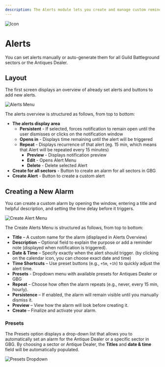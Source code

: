 ```yaml
--- 
description: The Alerts module lets you create and manage custom reminders 
--- 
```

![Icon](https://github.com/user-attachments/assets/fb0ef894-2727-4f76-b688-be77f2130719)

# Alerts

You can set alerts manually or auto-generate them for all Guild Battleground sectors or the Antiques Dealer.

## Layout

The first screen displays an overview of already set alerts and buttons to add new alerts.

![Alerts Menu](https://github.com/user-attachments/assets/13daaad4-6ca9-402c-a26a-be51b31a5cd0)

The alerts overview is structured as follows, from top to bottom:
- **The alerts display area**
  - **Persistent** - If selected, forces notification to remain open until the user dismisses or clicks on the notification window 
  - **Opens in** - Displays time remaining until the alert will be triggered
  - **Repeat** - Displays recurrence of that alert (eg. 15 min, which means that Alert will be repeated every 15 minutes)
    - **Preview** - Displays notification preview
    - **Edit** - Opens Alert Menu
    - **Delete** - Delete selected Alert
- **Create for all sectors** - Button to create an alarm for all sectors in GBG
- **Create Alert** - Button to create a custom alert

## Creating a New Alarm

You can create a custom alarm by opening the window, entering a title and helpful description, and setting the time delay before it triggers.

![Create Alert Menu](https://github.com/user-attachments/assets/3bab36c3-9984-4a1c-8d4b-82b3c140c3dc)

The Create Alerts Menu is structured as follows, from top to bottom:
- **Title** – A custom name for the alarm (displayed in Alerts Overview)
- **Description** – Optional field to explain the purpose or add a reminder note (displayed when notification is triggered).
- **Date & Time** – Specify exactly when the alert should trigger. (by clicking on the calendar icon, you can choose exact date and time)
- **Time Shortcuts** – Use preset buttons (e.g., `+5m`, `+1h`) to quickly adjust the alert time.
- **Presets** - Dropdown menu with available presets for Antiques Dealer or GBG
- **Repeat** – Choose how often the alarm repeats (e.g., never, every 15 min, hourly).
- **Persistence** – If enabled, the alarm will remain visible until you manually dismiss it.
- **Preview** – View how the alarm will look before creating it.
- **Create** – Finalize and activate your alarm.

### Presets

The Presets option displays a drop-down list that allows you to automatically set an alarm for the Antique Dealer or a specific sector in GBG.
By choosing a sector or Antique Dealer, the **Titles** and **date & time** field will be automatically populated.

![Presets Dropdown](https://github.com/user-attachments/assets/6c31eb23-5650-4e12-bea7-13d7b2f872d6)

